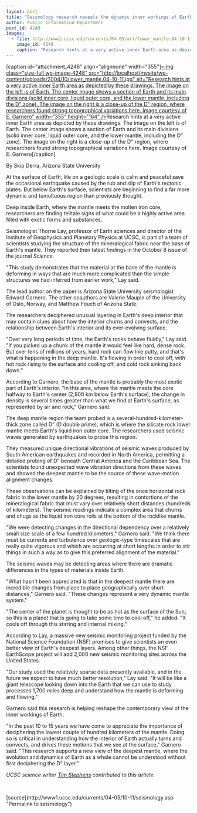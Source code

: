 ```yaml
---
layout: post
title: "Seismology research reveals the dynamic inner workings of Earth"
author: Public Information Department
post_id: 4249
images:
  - file: http://www1.ucsc.edu/currents/04-05/art/lower_mantle.04-10-11.jpg
    image_id: 4248
    caption: "Research hints at a very active inner Earth area as depicted by these drawings. The image on the left is of Earth. The center image shows a section of Earth and its main divisions (solid inner core, liquid outer core, and the lower mantle, including the D' zone). The image on the right is a close-up of the D' region, where researchers found strong topographical variations here. Image courtesy of E. Garnero"
---
```


[caption id="attachment_4248" align="alignnone" width="355"]<a href="http://localhost/mysite/wp-content/uploads/2004/10/lower_mantle.04-10-11.jpg"><img class="size-full wp-image-4248" src="http://localhost/mysite/wp-content/uploads/2004/10/lower_mantle.04-10-11.jpg" alt="Research hints at a very active inner Earth area as depicted by these drawings. The image on the left is of Earth. The center image shows a section of Earth and its main divisions (solid inner core, liquid outer core, and the lower mantle, including the D" zone). The image on the right is a close-up of the D" region, where researchers found strong topographical variations here. Image courtesy of E. Garnero" width="355" height="164" /></a>Research hints at a very active inner Earth area as depicted by these drawings. The image on the left is of Earth. The center image shows a section of Earth and its main divisions (solid inner core, liquid outer core, and the lower mantle, including the D" zone). The image on the right is a close-up of the D" region, where researchers found strong topographical variations here. Image courtesy of E. Garnero[/caption]
<a name="content" id="content"></a>
<p>
  By Skip Derra, Arizona State University
</p>
<p>
  At the surface of Earth, life on a geologic scale is calm and peaceful save the occasional earthquake caused by the rub and slip of Earth's tectonic plates. But below Earth's surface, scientists are beginning to find a far more dynamic and tumultuous region than previously thought.
</p>
<p>
  Deep inside Earth, where the mantle meets the molten iron core, researchers are finding telltale signs of what could be a highly active area filled with exotic forms and substances.
</p>
<p>
  Seismologist Thorne Lay, professor of Earth sciences and director of the Institute of Geophysics and Planetary Physics at UCSC, is part of a team of scientists studying the structure of the mineralogical fabric near the base of Earth's mantle. They reported their latest findings in the October 8 issue of the journal <i>Science.</i>
</p>
<p>
  "This study demonstrates that the material at the base of the mantle is deforming in ways that are much more complicated than the simple structures we had inferred from earlier work," Lay said.
</p>
<p>
  The lead author on the paper is Arizona State University seismologist Edward Garnero. The other coauthors are Valerie Maupin of the University of Oslo, Norway, and Matthew Fouch of Arizona State.
</p>
<p>
  The researchers deciphered unusual layering in Earth's deep interior that may contain clues about how the interior churns and convects, and the relationship between Earth's interior and its ever-evolving surface.
</p>
<p>
  "Over very long periods of time, the Earth's rocks behave fluidly," Lay said. "If you picked up a chunk of the mantle it would feel like hard, dense rock. But over tens of millions of years, hard rock can flow like putty, and that's what is happening in the deep mantle. It's flowing in order to cool off, with hot rock rising to the surface and cooling off, and cold rock sinking back down."
</p>
<p>
  According to Garnero, the base of the mantle is probably the most exotic part of Earth's interior. "In this area, where the mantle meets the core halfway to Earth's center (2,900 km below Earth's surface), the change in density is several times greater than what we find at Earth's surface, as represented by air and rock," Garnero said.
</p>
<p>
  The deep mantle region the team probed is a several-hundred-kilometer-thick zone called D" (D double prime), which is where the silicate rock lower mantle meets Earth's liquid iron outer core. The researchers used seismic waves generated by earthquakes to probe this region.
</p>
<p>
  They measured unique directional vibrations of seismic waves produced by South American earthquakes and recorded in North America, permitting a detailed probing of D" beneath Central America and the Caribbean Sea. The scientists found unexpected wave vibration directions from these waves and showed the deepest mantle to be the source of these wave-motion alignment changes.
</p>
<p>
  These observations can be explained by tilting of the once horizontal rock fabric in the lower mantle by 20 degrees, resulting in contortions of the mineralogical fabric that must vary over relatively short distances (hundreds of kilometers). The seismic readings indicate a complex area that churns and chugs as the liquid iron core roils at the bottom of the rocklike mantle.
</p>
<p>
  "We were detecting changes in the directional dependency over a relatively small size scale of a few hundred kilometers," Garnero said. "We think there must be currents and turbulence over geologic-type timescales that are really quite vigorous and which are occurring at short lengths in order to stir things in such a way as to give this preferred alignment of the material."
</p>
<p>
  The seismic waves may be detecting areas where there are dramatic differences in the types of materials inside Earth.
</p>
<p>
  "What hasn't been appreciated is that in the deepest mantle there are incredible changes from place to place geographically over short distances," Garnero said. "These changes represent a very dynamic mantle system."
</p>
<p>
  "The center of the planet is thought to be as hot as the surface of the Sun, so this is a planet that is going to take some time to cool off," he added. "It cools off through this stirring and internal mixing."
</p>
<p>
  According to Lay, a massive new seismic monitoring project funded by the National Science Foundation (NSF) promises to give scientists an even better view of Earth's deepest layers. Among other things, the NSF EarthScope project will add 2,000 new seismic monitoring sites across the United States.
</p>
<p>
  "Our study used the relatively sparse data presently available, and in the future we expect to have much better resolution," Lay said. "It will be like a giant telescope looking down into the Earth that we can use to study processes 1,700 miles deep and understand how the mantle is deforming and flowing."
</p>
<p>
  Garnero said this research is helping reshape the contemporary view of the inner workings of Earth.
</p>
<p>
  "In the past 10 to 15 years we have come to appreciate the importance of deciphering the lowest couple of hundred kilometers of the mantle. Doing so is critical in understanding how the interior of Earth actually turns and convects, and drives these motions that we see at the surface," Garnero said. "This research supports a new view of the deepest mantle, where the evolution and dynamics of Earth as a whole cannot be understood without first deciphering the D" layer."<br>
</p>
<p>
  <i>UCSC science writer <a href="mailto:stephens@ucsc.edu">Tim Stephens</a> contributed to this article.</i>
</p><br>
<form>

</form>
<p>

</p>
[source](http://www1.ucsc.edu/currents/04-05/10-11/seismology.asp "Permalink to seismology")
